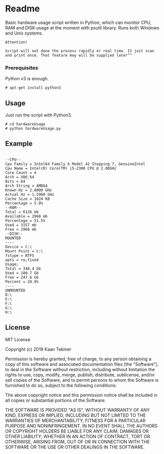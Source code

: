 # Readme
Basic hardware usage script written in Python, which can monitor CPU, RAM and DISK usage at the moment with psutil library. Runs both Windows and Unix systems.
```
Attention!

Script will not done the process rapidly or real time. It just scan and print once. That feature may will be supplied later^^
```
 
### Prerequisites

Python v3 is enough.

```
# apt-get install python3
```

## Usage

Just run the script with Python3.

```
# cd hardwareUsage
# python hardwareUsage.py
```

## Example

```

--CPU--
Cpu Family = Intel64 Family 6 Model 42 Stepping 7, GenuineIntel
Cpu Name = Intel(R) Core(TM) i5-2300 CPU @ 2.80GHz
Core Count = 4
Arch = X86_64
Bits = 64
Arch String = AMD64
Known Hz = 2.8000 GHz
Actual Hz = 1.5960 GHz
Cache Size = 1024 KB
Percentage = 5.0%
--RAM--
Total = 6126 mb
Available = 2968 mb
Percentage = 51.5%
Used = 3157 mb
Free = 2968 mb
--DISK--
MOUNTED
----
Device = C:\
Mount Point = C:\
fstype = NTFS
opts = rw,fixed
Usage;
Total = 348.4 Gb
Used = 100.7 Gb
Free = 247.6 Gb
Percent = 28.9%
----
UNMOUNTED
D:\
E:\
F:\
G:\
H:\

```

## License

MIT License

Copyright (c) 2019 Kaan Tekiner

Permission is hereby granted, free of charge, to any person obtaining a copy
of this software and associated documentation files (the "Software"), to deal
in the Software without restriction, including without limitation the rights
to use, copy, modify, merge, publish, distribute, sublicense, and/or sell
copies of the Software, and to permit persons to whom the Software is
furnished to do so, subject to the following conditions:

The above copyright notice and this permission notice shall be included in all
copies or substantial portions of the Software.

THE SOFTWARE IS PROVIDED "AS IS", WITHOUT WARRANTY OF ANY KIND, EXPRESS OR
IMPLIED, INCLUDING BUT NOT LIMITED TO THE WARRANTIES OF MERCHANTABILITY,
FITNESS FOR A PARTICULAR PURPOSE AND NONINFRINGEMENT. IN NO EVENT SHALL THE
AUTHORS OR COPYRIGHT HOLDERS BE LIABLE FOR ANY CLAIM, DAMAGES OR OTHER
LIABILITY, WHETHER IN AN ACTION OF CONTRACT, TORT OR OTHERWISE, ARISING FROM,
OUT OF OR IN CONNECTION WITH THE SOFTWARE OR THE USE OR OTHER DEALINGS IN THE
SOFTWARE.

